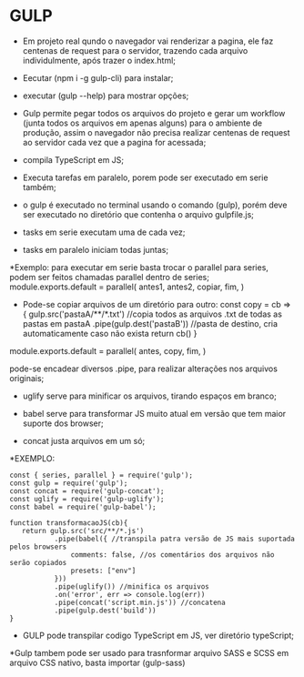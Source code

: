 # GULP

* Em projeto real qundo o navegador vai renderizar a pagina, ele faz centenas de request para o servidor, trazendo cada arquivo individulmente, após trazer o index.html;

* Eecutar (npm i -g gulp-cli) para instalar;

* executar (gulp --help) para mostrar opções;

* Gulp permite pegar todos os arquivos do projeto e gerar um workflow (junta todos os arquivos em apenas alguns) para o ambiente de produção, assim o navegador não precisa realizar centenas de request ao servidor cada vez que a pagina for acessada;

* compila TypeScript em JS;

* Executa tarefas em paralelo, porem pode ser executado em serie também;

* o gulp é executado no terminal usando o comando (gulp), porém deve ser executado no diretório que contenha o arquivo gulpfile.js;

* tasks em serie executam uma de cada vez;

* tasks em paralelo iniciam todas juntas;

*Exemplo: para executar em serie basta trocar o parallel para series, podem ser feitos chamadas parallel dentro de series;
module.exports.default = parallel(
    antes1,
    antes2,
    copiar,
    fim,
)

* Pode-se copiar arquivos de um diretório para outro:
const copy = cb => {
    gulp.src('pastaA/**/*.txt') //copia todos as arquivos .txt  de todas as pastas em pastaA
        .pipe(gulp.dest('pastaB')) //pasta de destino, cria automaticamente caso não exista
    return cb()
}

module.exports.default = parallel(
    antes,
    copy,
    fim,
)

pode-se encadear diversos .pipe, para realizar alterações nos arquivos originais;

* uglify serve para minificar os arquivos, tirando espaços em branco;

* babel serve para transformar JS muito atual em versão que tem maior suporte dos browser;

* concat justa arquivos em um só;

 *EXEMPLO:
 
 ```
 const { series, parallel } = require('gulp');
const gulp = require('gulp');
const concat = require('gulp-concat');
const uglify = require('gulp-uglify');
const babel = require('gulp-babel');

function transformacaoJS(cb){
    return gulp.src('src/**/*.js')
            .pipe(babel({ //transpila patra versão de JS mais suportada pelos browsers
                comments: false, //os comentários dos arquivos não serão copiados
                presets: ["env"]
            }))
            .pipe(uglify()) //minifica os arquivos
            .on('error', err => console.log(err))
            .pipe(concat('script.min.js')) //concatena
            .pipe(gulp.dest('build'))
}
```

* GULP pode transpilar codigo TypeScript em JS, ver diretório typeScript;

*Gulp tambem pode ser usado para trasnformar arquivo SASS e SCSS em arquivo CSS nativo, basta importar (gulp-sass)
